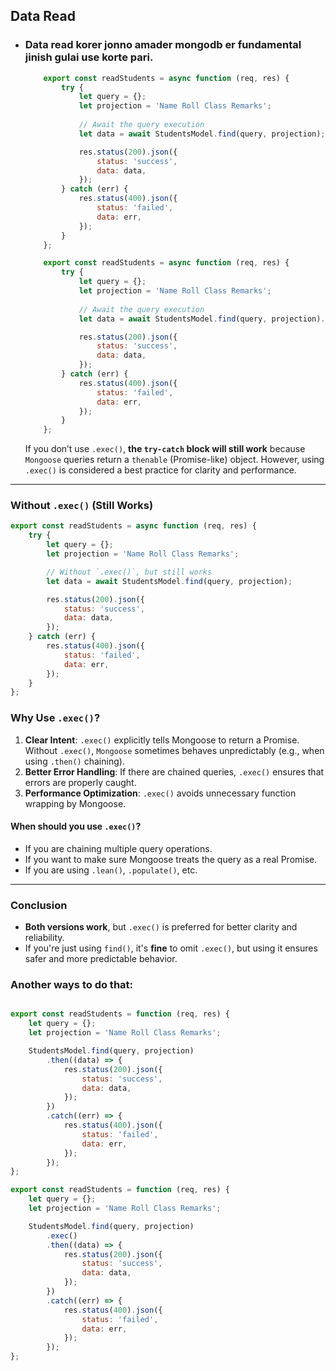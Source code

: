 ## Data Read
- ### Data read korer jonno amader mongodb er fundamental jinish gulai use korte pari.
    ```javascript
        export const readStudents = async function (req, res) {
            try {
                let query = {};
                let projection = 'Name Roll Class Remarks';
                
                // Await the query execution
                let data = await StudentsModel.find(query, projection);

                res.status(200).json({
                    status: 'success',
                    data: data,
                });
            } catch (err) {
                res.status(400).json({
                    status: 'failed',
                    data: err,
                });
            }
        };
    ```
    ```javascript
        export const readStudents = async function (req, res) {
            try {
                let query = {};
                let projection = 'Name Roll Class Remarks';
                
                // Await the query execution
                let data = await StudentsModel.find(query, projection).exec();

                res.status(200).json({
                    status: 'success',
                    data: data,
                });
            } catch (err) {
                res.status(400).json({
                    status: 'failed',
                    data: err,
                });
            }
        };

    ```


    If you don’t use `.exec()`, **the `try-catch` block will still work** because `Mongoose` queries return a `thenable` (Promise-like) object. However, using `.exec()` is considered a best practice for clarity and performance.

---

### **Without `.exec()` (Still Works)**
```javascript
export const readStudents = async function (req, res) {
    try {
        let query = {};
        let projection = 'Name Roll Class Remarks';

        // Without `.exec()`, but still works
        let data = await StudentsModel.find(query, projection);

        res.status(200).json({
            status: 'success',
            data: data,
        });
    } catch (err) {
        res.status(400).json({
            status: 'failed',
            data: err,
        });
    }
};
```
### **Why Use `.exec()`?**
1. **Clear Intent**: `.exec()` explicitly tells Mongoose to return a Promise. Without `.exec()`, `Mongoose` sometimes behaves unpredictably (e.g., when using `.then()` chaining).
2. **Better Error Handling**: If there are chained queries, `.exec()` ensures that errors are properly caught.
3. **Performance Optimization**: `.exec()` avoids unnecessary function wrapping by Mongoose.

#### **When should you use `.exec()`?**
- If you are chaining multiple query operations.
- If you want to make sure Mongoose treats the query as a real Promise.
- If you are using `.lean()`, `.populate()`, etc.

---

### **Conclusion**
- **Both versions work**, but `.exec()` is preferred for better clarity and reliability.
- If you're just using `find()`, it's **fine** to omit `.exec()`, but using it ensures safer and more predictable behavior.

### Another ways to do that:
```javascript

export const readStudents = function (req, res) {
    let query = {};
    let projection = 'Name Roll Class Remarks';

    StudentsModel.find(query, projection)
        .then((data) => {
            res.status(200).json({
                status: 'success',
                data: data,
            });
        })
        .catch((err) => {
            res.status(400).json({
                status: 'failed',
                data: err,
            });
        });
};

```

```javascript
export const readStudents = function (req, res) {
    let query = {};
    let projection = 'Name Roll Class Remarks';

    StudentsModel.find(query, projection)
        .exec()
        .then((data) => {
            res.status(200).json({
                status: 'success',
                data: data,
            });
        })
        .catch((err) => {
            res.status(400).json({
                status: 'failed',
                data: err,
            });
        });
};

```